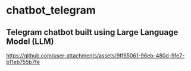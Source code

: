 # chatbot_telegram

## Telegram chatbot built using Large Language Model (LLM)


https://github.com/user-attachments/assets/9ff65061-96eb-480d-9fe7-b11eb755b7fe

